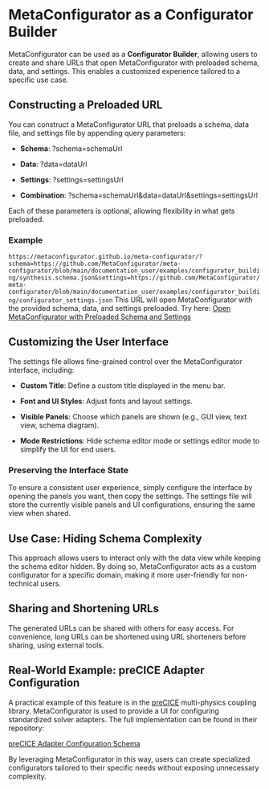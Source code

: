 MetaConfigurator as a Configurator Builder
==========================================

MetaConfigurator can be used as a **Configurator Builder**, allowing users to create and share URLs that open MetaConfigurator with preloaded schema, data, and settings. This enables a customized experience tailored to a specific use case.

Constructing a Preloaded URL
----------------------------

You can construct a MetaConfigurator URL that preloads a schema, data file, and settings file by appending query parameters:

*   **Schema**: ?schema=schemaUrl

*   **Data**: ?data=dataUrl

*   **Settings**: ?settings=settingsUrl

*   **Combination**: ?schema=schemaUrl&data=dataUrl&settings=settingsUrl


Each of these parameters is optional, allowing flexibility in what gets preloaded.

### Example


```https://metaconfigurator.github.io/meta-configurator/?schema=https://github.com/MetaConfigurator/meta-configurator/blob/main/documentation_user/examples/configurator_building/synthesis.schema.json&settings=https://github.com/MetaConfigurator/meta-configurator/blob/main/documentation_user/examples/configurator_building/configurator_settings.json```
This URL will open MetaConfigurator with the provided schema, data, and settings preloaded. Try here: [Open MetaConfigurator with Preloaded Schema and Settings](https://metaconfigurator.github.io/meta-configurator/?schema=https://github.com/MetaConfigurator/meta-configurator/blob/main/documentation_user/examples/configurator_building/synthesis.schema.json&settings=https://github.com/MetaConfigurator/meta-configurator/blob/main/documentation_user/examples/configurator_building/configurator_settings.json)

Customizing the User Interface
------------------------------

The settings file allows fine-grained control over the MetaConfigurator interface, including:

*   **Custom Title**: Define a custom title displayed in the menu bar.

*   **Font and UI Styles**: Adjust fonts and layout settings.

*   **Visible Panels**: Choose which panels are shown (e.g., GUI view, text view, schema diagram).

*   **Mode Restrictions**: Hide schema editor mode or settings editor mode to simplify the UI for end users.


### Preserving the Interface State

To ensure a consistent user experience, simply configure the interface by opening the panels you want, then copy the settings. The settings file will store the currently visible panels and UI configurations, ensuring the same view when shared.

Use Case: Hiding Schema Complexity
----------------------------------

This approach allows users to interact only with the data view while keeping the schema editor hidden. By doing so, MetaConfigurator acts as a custom configurator for a specific domain, making it more user-friendly for non-technical users.

Sharing and Shortening URLs
---------------------------

The generated URLs can be shared with others for easy access. For convenience, long URLs can be shortened using URL shorteners before sharing, using external tools.

Real-World Example: preCICE Adapter Configuration
-------------------------------------------------

A practical example of this feature is in the [preCICE](https://www.precice.org/) multi-physics coupling library. MetaConfigurator is used to provide a UI for configuring standardized solver adapters. The full implementation can be found in their repository:

[preCICE Adapter Configuration Schema](https://github.com/precice/preeco-orga/tree/main/adapter-config-schema)

By leveraging MetaConfigurator in this way, users can create specialized configurators tailored to their specific needs without exposing unnecessary complexity.